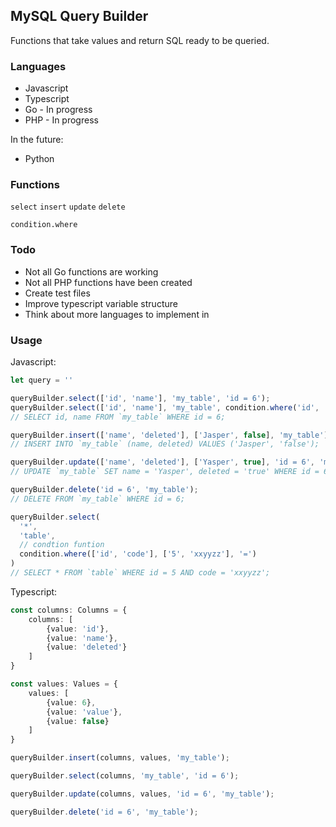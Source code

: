 ## MySQL Query Builder

Functions that take values and return SQL ready to be queried.

### Languages
- Javascript
- Typescript
- Go - In progress
- PHP - In  progress

In the future:
- Python

### Functions
`select`
`insert`
`update`
`delete`

`condition.where`

### Todo

- Not all Go functions are working
- Not all PHP functions have been created
- Create test files
- Improve typescript variable structure
- Think about more languages to implement in

### Usage

Javascript:

```javascript
let query = ''

queryBuilder.select(['id', 'name'], 'my_table', 'id = 6');
queryBuilder.select(['id', 'name'], 'my_table', condition.where('id', '6', '='));
// SELECT id, name FROM `my_table` WHERE id = 6;

queryBuilder.insert(['name', 'deleted'], ['Jasper', false], 'my_table');
// INSERT INTO `my_table` (name, deleted) VALUES ('Jasper', 'false');

queryBuilder.update(['name', 'deleted'], ['Yasper', true], 'id = 6', 'my_table');
// UPDATE `my_table` SET name = 'Yasper', deleted = 'true' WHERE id = 6;

queryBuilder.delete('id = 6', 'my_table');
// DELETE FROM `my_table` WHERE id = 6;

queryBuilder.select(
  '*',
  'table',
  // condtion funtion
  condition.where(['id', 'code'], ['5', 'xxyyzz'], '=')
)
// SELECT * FROM `table` WHERE id = 5 AND code = 'xxyyzz';

```

Typescript:
```typescript
const columns: Columns = {
    columns: [
        {value: 'id'},
        {value: 'name'},
        {value: 'deleted'}
    ]
}

const values: Values = {
    values: [
        {value: 6},
        {value: 'value'},
        {value: false}
    ]
}

queryBuilder.insert(columns, values, 'my_table');

queryBuilder.select(columns, 'my_table', 'id = 6');

queryBuilder.update(columns, values, 'id = 6', 'my_table');

queryBuilder.delete('id = 6', 'my_table');
```
